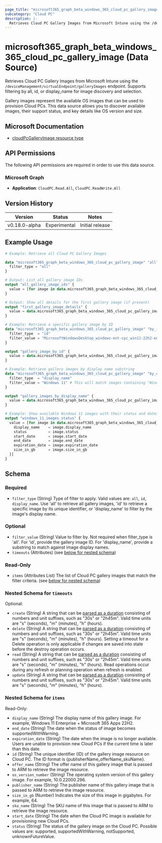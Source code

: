 ```yaml
---
page_title: "microsoft365_graph_beta_windows_365_cloud_pc_gallery_image Data Source - terraform-provider-microsoft365"
subcategory: "Cloud PC"
description: |-
  Retrieves Cloud PC Gallery Images from Microsoft Intune using the /deviceManagement/virtualEndpoint/galleryImages endpoint. Supports filtering by all, id, or display_name for image discovery and selection.
---
```


# microsoft365_graph_beta_windows_365_cloud_pc_gallery_image (Data Source)

Retrieves Cloud PC Gallery Images from Microsoft Intune using the `/deviceManagement/virtualEndpoint/galleryImages` endpoint. Supports filtering by all, id, or display_name for image discovery and selection.

Gallery images represent the available OS images that can be used to provision Cloud PCs. This data source allows you to discover available images, their support status, and key details like OS version and size.

## Microsoft Documentation

- [cloudPcGalleryImage resource type](https://learn.microsoft.com/en-us/graph/api/resources/cloudpcgalleryimage?view=graph-rest-beta)

## API Permissions

The following API permissions are required in order to use this data source.

### Microsoft Graph

- **Application**: `CloudPC.Read.All`, `CloudPC.ReadWrite.All`

## Version History

| Version | Status | Notes |
|---------|--------|-------|
| v0.18.0-alpha | Experimental | Initial release |

## Example Usage

```terraform
# Example: Retrieve all Cloud PC Gallery Images

data "microsoft365_graph_beta_windows_365_cloud_pc_gallery_image" "all" {
  filter_type = "all"
}

# Output: List all gallery image IDs
output "all_gallery_image_ids" {
  value = [for image in data.microsoft365_graph_beta_windows_365_cloud_pc_gallery_image.all.items : image.id]
}

# Output: Show all details for the first gallery image (if present)
output "first_gallery_image_details" {
  value = data.microsoft365_graph_beta_windows_365_cloud_pc_gallery_image.all.items[0]
}

# Example: Retrieve a specific gallery image by ID
data "microsoft365_graph_beta_windows_365_cloud_pc_gallery_image" "by_id" {
  filter_type  = "id"
  filter_value = "MicrosoftWindowsDesktop_windows-ent-cpc_win11-22h2-ent-cpc-m365" # Example ID format
}

output "gallery_image_by_id" {
  value = data.microsoft365_graph_beta_windows_365_cloud_pc_gallery_image.by_id.items[0]
}

# Example: Retrieve gallery images by display name substring
data "microsoft365_graph_beta_windows_365_cloud_pc_gallery_image" "by_display_name" {
  filter_type  = "display_name"
  filter_value = "Windows 11" # This will match images containing "Windows 11" in their name
}

output "gallery_images_by_display_name" {
  value = data.microsoft365_graph_beta_windows_365_cloud_pc_gallery_image.by_display_name.items
}

# Example: Show available Windows 11 images with their status and dates
output "windows_11_images_status" {
  value = [for image in data.microsoft365_graph_beta_windows_365_cloud_pc_gallery_image.by_display_name.items : {
    display_name    = image.display_name
    status          = image.status
    start_date      = image.start_date
    end_date        = image.end_date
    expiration_date = image.expiration_date
    size_in_gb      = image.size_in_gb
  }]
}
```

<!-- schema generated by tfplugindocs -->
## Schema

### Required

- `filter_type` (String) Type of filter to apply. Valid values are: `all`, `id`, `display_name`. Use 'all' to retrieve all gallery images, 'id' to retrieve a specific image by its unique identifier, or 'display_name' to filter by the image's display name.

### Optional

- `filter_value` (String) Value to filter by. Not required when filter_type is 'all'. For 'id', provide the gallery image ID. For 'display_name', provide a substring to match against image display names.
- `timeouts` (Attributes) (see [below for nested schema](#nestedatt--timeouts))

### Read-Only

- `items` (Attributes List) The list of Cloud PC gallery images that match the filter criteria. (see [below for nested schema](#nestedatt--items))

<a id="nestedatt--timeouts"></a>
### Nested Schema for `timeouts`

Optional:

- `create` (String) A string that can be [parsed as a duration](https://pkg.go.dev/time#ParseDuration) consisting of numbers and unit suffixes, such as "30s" or "2h45m". Valid time units are "s" (seconds), "m" (minutes), "h" (hours).
- `delete` (String) A string that can be [parsed as a duration](https://pkg.go.dev/time#ParseDuration) consisting of numbers and unit suffixes, such as "30s" or "2h45m". Valid time units are "s" (seconds), "m" (minutes), "h" (hours). Setting a timeout for a Delete operation is only applicable if changes are saved into state before the destroy operation occurs.
- `read` (String) A string that can be [parsed as a duration](https://pkg.go.dev/time#ParseDuration) consisting of numbers and unit suffixes, such as "30s" or "2h45m". Valid time units are "s" (seconds), "m" (minutes), "h" (hours). Read operations occur during any refresh or planning operation when refresh is enabled.
- `update` (String) A string that can be [parsed as a duration](https://pkg.go.dev/time#ParseDuration) consisting of numbers and unit suffixes, such as "30s" or "2h45m". Valid time units are "s" (seconds), "m" (minutes), "h" (hours).


<a id="nestedatt--items"></a>
### Nested Schema for `items`

Read-Only:

- `display_name` (String) The display name of this gallery image. For example, Windows 11 Enterprise + Microsoft 365 Apps 22H2.
- `end_date` (String) The date when the status of image becomes supportedWithWarning.
- `expiration_date` (String) The date when the image is no longer available. Users are unable to provision new Cloud PCs if the current time is later than this date.
- `id` (String) The unique identifier (ID) of the gallery image resource on Cloud PC. The ID format is {publisherName_offerName_skuName}.
- `offer_name` (String) The offer name of this gallery image that is passed to ARM to retrieve the image resource.
- `os_version_number` (String) The operating system version of this gallery image. For example, 10.0.22000.296.
- `publisher_name` (String) The publisher name of this gallery image that is passed to ARM to retrieve the image resource.
- `size_in_gb` (Number) Indicates the size of this image in gigabytes. For example, 64.
- `sku_name` (String) The SKU name of this image that is passed to ARM to retrieve the image resource.
- `start_date` (String) The date when the Cloud PC image is available for provisioning new Cloud PCs.
- `status` (String) The status of the gallery image on the Cloud PC. Possible values are: supported, supportedWithWarning, notSupported, unknownFutureValue. 